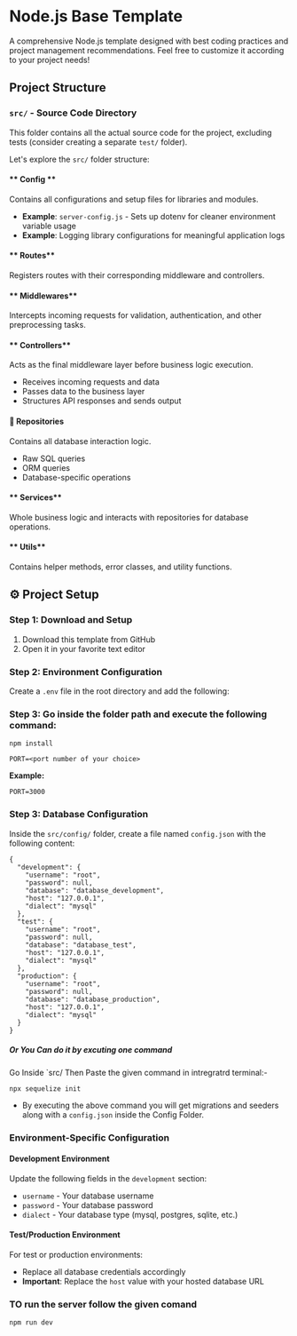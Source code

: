 #  Node.js Base Template

A comprehensive Node.js template designed with best coding practices and project management recommendations. Feel free to customize it according to your project needs!

## Project Structure

### `src/` - Source Code Directory
This folder contains all the actual source code for the project, excluding tests (consider creating a separate `test/` folder).

Let's explore the `src/` folder structure:

#### ** Config **
Contains all configurations and setup files for libraries and modules.
- **Example**: `server-config.js` - Sets up dotenv for cleaner environment variable usage
- **Example**: Logging library configurations for meaningful application logs

#### ** Routes** 
Registers routes with their corresponding middleware and controllers.

#### ** Middlewares**
Intercepts incoming requests for validation, authentication, and other preprocessing tasks.

#### ** Controllers**
Acts as the final middleware layer before business logic execution.
- Receives incoming requests and data
- Passes data to the business layer
- Structures API responses and sends output

#### **📁 Repositories**
Contains all database interaction logic.
- Raw SQL queries
- ORM queries
- Database-specific operations

#### ** Services**
Whole business logic and interacts with repositories for database operations.

#### ** Utils**
Contains helper methods, error classes, and utility functions.

## ⚙️ Project Setup

### Step 1: Download and Setup
1. Download this template from GitHub
2. Open it in your favorite text editor

### Step 2: Environment Configuration
Create a `.env` file in the root directory and add the following:


### Step 3: Go inside the folder path and execute the following command:

```
npm install 
```

 ```
PORT=<port number of your choice>
```

**Example:**
```
PORT=3000
```


### Step 3: Database Configuration
Inside the `src/config/` folder, create a file named `config.json` with the following content:

```
{
  "development": {
    "username": "root",
    "password": null,
    "database": "database_development",
    "host": "127.0.0.1",
    "dialect": "mysql"
  },
  "test": {
    "username": "root",
    "password": null,
    "database": "database_test",
    "host": "127.0.0.1",
    "dialect": "mysql"
  },
  "production": {
    "username": "root",
    "password": null,
    "database": "database_production",
    "host": "127.0.0.1",
    "dialect": "mysql"
  }
}
```
##### Or You Can do it by excuting one command 
Go Inside `src/ Then Paste the given command in intregratrd terminal:-
```
npx sequelize init
```
- By executing the above command you will get migrations and seeders along with a `config.json` inside the Config Folder.
### Environment-Specific Configuration

#### **Development Environment**
Update the following fields in the `development` section:
- `username` - Your database username
- `password` - Your database password
- `dialect` - Your database type (mysql, postgres, sqlite, etc.)

#### **Test/Production Environment**
For test or production environments:
- Replace all database credentials accordingly
- **Important**: Replace the `host` value with your hosted database URL


### TO run the server follow the given comand
```
npm run dev
```


  